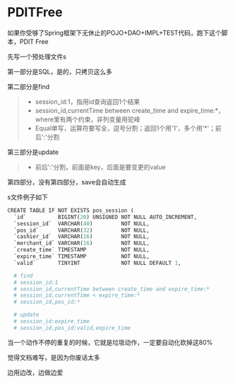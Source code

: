 # PDITFree

如果你受够了Spring框架下无休止的POJO+DAO+IMPL+TEST代码，跑下这个脚本，PDIT Free

先写一个预处理文件s

第一部分是SQL，是的，只拷贝这么多

第二部分是find
> * session_id:1，指用id查询返回1个结果
> * session_id,currentTime between create_time and expire_time:*，where里有两个约束，非列变量用驼峰
> * Equal单写，运算符要写全，逗号分割；返回1个用'1'，多个用'*'；前后':'分割

第三部分是update
> * 前后':'分割，前面是key，后面是要变更的value

第四部分，没有第四部分，save会自动生成

s文件例子如下
```python
CREATE TABLE IF NOT EXISTS pos_session (
  `id`          BIGINT(20) UNSIGNED NOT NULL AUTO_INCREMENT,
  `session_id`  VARCHAR(40)         NOT NULL,
  `pos_id`      VARCHAR(32)         NOT NULL,
  `cashier_id`  VARCHAR(16)         NOT NULL,
  `merchant_id` VARCHAR(16)         NOT NULL,
  `create_time` TIMESTAMP           NOT NULL,
  `expire_time` TIMESTAMP           NOT NULL,
  `valid`       TINYINT             NOT NULL DEFAULT 1,

  # find
  # session_id:1
  # session_id,currentTime between create_time and expire_time:*
  # session_id,currentTime < expire_time:*
  # session_id,pos_id:*

  # update
  # session_id:expire_time
  # session_id,pos_id:valid,expire_time
```

当一个动作不停的重复的时候，它就是垃圾动作，一定要自动化砍掉这80%

觉得文档难写，是因为你废话太多

边用边改，边做边爱